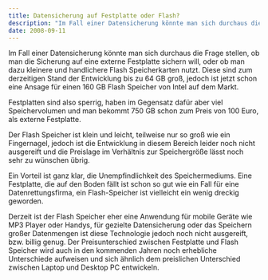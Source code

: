 ```yaml
---
title: Datensicherung auf Festplatte oder Flash?
description: "Im Fall einer Datensicherung könnte man sich durchaus die Frage stellen, ob man die Sicherung auf eine externe Festplatte sichern will, oder ob man dazu kleinere und handlichere Flash Speicherkarten nutzt."
date: 2008-09-11
---
```


Im Fall einer Datensicherung könnte man sich durchaus die Frage stellen, ob man die Sicherung auf eine externe Festplatte sichern will, oder ob man dazu kleinere und handlichere Flash Speicherkarten nutzt. Diese sind zum derzeitigen Stand der Entwicklung bis zu 64 GB groß, jedoch ist jetzt schon eine Ansage für einen 160 GB Flash Speicher von Intel auf dem Markt.

Festplatten sind also sperrig, haben im Gegensatz dafür aber viel Speichervolumen und man bekommt 750 GB schon zum Preis von 100 Euro, als externe Festplatte.

Der Flash Speicher ist klein und leicht, teilweise nur so groß wie ein Fingernagel, jedoch ist die Entwicklung in diesem Bereich leider noch nicht ausgereift und die Preislage im Verhältnis zur Speichergröße lässt noch sehr zu wünschen übrig.

Ein Vorteil ist ganz klar, die Unempfindlichkeit des Speichermediums. Eine Festplatte, die auf den Boden fällt ist schon so gut wie ein Fall für eine Datenrettungsfirma, ein Flash-Speicher ist vielleicht ein wenig dreckig geworden.

Derzeit ist der Flash Speicher eher eine Anwendung für mobile Geräte wie MP3 Player oder Handys, für gezielte Datensicherung oder das Speichern großer Datenmengen ist diese Technologie jedoch noch nicht ausgereift, bzw. billig genug. Der Preisunterschied zwischen Festplatte und Flash Speicher wird auch in den kommenden Jahren noch erhebliche Unterschiede aufweisen und sich ähnlich dem preislichen Unterschied zwischen Laptop und Desktop PC entwickeln.
